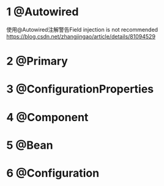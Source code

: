 # 1 @Autowired

使用@Autowired注解警告Field injection is not recommended       https://blog.csdn.net/zhangjingao/article/details/81094529



# 2 @Primary



# 3 @ConfigurationProperties



# 4 @Component



# 5 @Bean



# 6 @Configuration

